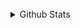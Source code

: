 <br/>  

<details><summary> Github Stats </summary><img src="https://github-readme-stats.vercel.app/api?username=JParrales&show_icons=true" align="left" />  

<img src="https://github-readme-stats.vercel.app/api/top-langs/?username=JParrales" align="left" /></details>  

<br/>  

